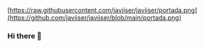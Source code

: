 [https://raw.githubusercontent.com/javiiser/javiiser/portada.png](https://github.com/javiiser/javiiser/blob/main/portada.png)

### Hi there 👋

<!--
**javiiser/javiiser** is a ✨ _special_ ✨ repository because its `README.md` (this file) appears on your GitHub profile.

Here are some ideas to get you started:

- 🔭 I’m currently working on ...
- 🌱 I’m currently learning ...
- 👯 I’m looking to collaborate on ...
- 🤔 I’m looking for help with ...
- 💬 Ask me about ...
- 📫 How to reach me: ...
- 😄 Pronouns: ...
- ⚡ Fun fact: ...
-->
